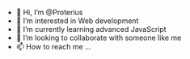 - 👋 Hi, I’m @Proterius
- 👀 I’m interested in Web development
- 🌱 I’m currently learning advanced JavaScript
- 💞️ I’m looking to collaborate with someone like me
- 📫 How to reach me ...

<!---
Proterius/Proterius is a ✨ special ✨ repository because its `README.md` (this file) appears on your GitHub profile.
You can click the Preview link to take a look at your changes.
--->

